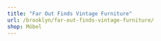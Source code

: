 ```yaml
---
title: "Far Out Finds Vintage Furniture"
url: /brooklyn/far-out-finds-vintage-furniture/
shop: Möbel
---
```

